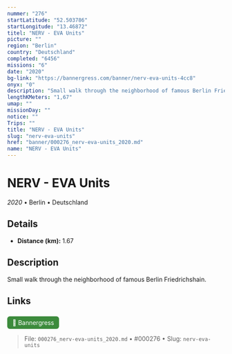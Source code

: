 ```yaml
---
nummer: "276"
startLatitude: "52.503786"
startLongitude: "13.46872"
titel: "NERV - EVA Units"
picture: ""
region: "Berlin"
country: "Deutschland"
completed: "6456"
missions: "6"
date: "2020"
bg-link: "https://bannergress.com/banner/nerv-eva-units-4cc8"
onyx: "0"
description: "Small walk through the neighborhood of famous Berlin Friedrichshain."
lengthKMeters: "1,67"
umap: ""
missionDay: ""
notice: ""
Trips: ""
title: "NERV - EVA Units"
slug: "nerv-eva-units"
href: "banner/000276_nerv-eva-units_2020.md"
name: "NERV - EVA Units"
---
```

# NERV - EVA Units

*2020* • Berlin • Deutschland





## Details
- **Distance (km):** 1.67






## Description
Small walk through the neighborhood of famous Berlin Friedrichshain.



## Links
<a href="https://bannergress.com/banner/nerv-eva-units-4cc8" style="display:inline-block;margin:6px 8px 0 0;padding:6px 12px;background:#3c8b3c;color:#fff;text-decoration:none;border-radius:6px;">🔗 Bannergress</a>




> File: `000276_nerv-eva-units_2020.md` • #000276 • Slug: `nerv-eva-units`
